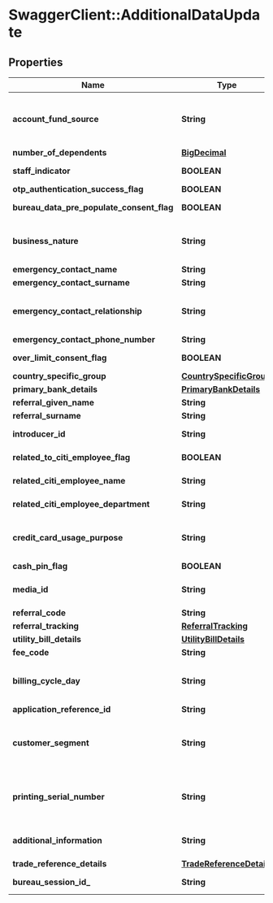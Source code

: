 # SwaggerClient::AdditionalDataUpdate

## Properties
Name | Type | Description | Notes
------------ | ------------- | ------------- | -------------
**account_fund_source** | **String** | This field is to indicates the primary source from which this account will be funded. This is a reference data field. Please use /v1/utilities/referenceData/{accountFundSource} resource to get valid value of this field with description. | [optional] 
**number_of_dependents** | [**BigDecimal**](BigDecimal.md) | Number of dependants | [optional] 
**staff_indicator** | **BOOLEAN** | Flag to indicates if applicant is a Citi Staff. Valid values: true and false | [optional] 
**otp_authentication_success_flag** | **BOOLEAN** | Flag to indicate if customer is authenticated successfully | [optional] 
**bureau_data_pre_populate_consent_flag** | **BOOLEAN** | Flag to capture applicant&#x27;s consent for Bureau Data Prepopulation | [optional] 
**business_nature** | **String** | Business nature of the applicant. This is a reference data data field. Please use /v1/utilities/referenceData/{businessNature} resource to get valid value of this field with description. | [optional] 
**emergency_contact_name** | **String** | Emergency contact given name | [optional] 
**emergency_contact_surname** | **String** | Emergency contact surname | [optional] 
**emergency_contact_relationship** | **String** | Applicant&#x27;s relationship with the emergency contact.This is a reference data. Please use /v1/utilities/referenceData/{emergencyContactRelationship} resource to get valid value of this field | [optional] 
**emergency_contact_phone_number** | **String** | Emergency Contact Number. | [optional] 
**over_limit_consent_flag** | **BOOLEAN** | Customer Consent on spending more than the limit assigned to him. Valid values: true and false | [optional] 
**country_specific_group** | [**CountrySpecificGroup**](CountrySpecificGroup.md) |  | [optional] 
**primary_bank_details** | [**PrimaryBankDetails**](PrimaryBankDetails.md) |  | [optional] 
**referral_given_name** | **String** | Referral First Name. | [optional] 
**referral_surname** | **String** | Referral Surname/Last Name. | [optional] 
**introducer_id** | **String** | Unique identifier associated with the introducer who had referred the applicant. | [optional] 
**related_to_citi_employee_flag** | **BOOLEAN** | Self declaration if applicant has any relation with citi bank employee. Valid values: true and false | [optional] 
**related_citi_employee_name** | **String** | Name of the citi employee if applicant has any relation with citi bank employee. | [optional] 
**related_citi_employee_department** | **String** | Department of citi employee if applicant has any relation with citi bank employee. | [optional] 
**credit_card_usage_purpose** | **String** | Indicates applicants usage of credit card whether it is for personal or business.Please use /v1/utilities/referenceData/{creditCardUsagePurpose} resource to get valid value of this field with description. | [optional] 
**cash_pin_flag** | **BOOLEAN** | Indicates whether the customer wants a separate cash PIN. | [optional] 
**media_id** | **String** | The media ID will be used to determine which offer / campaign banner was clicked when the customer made his application  | [optional] 
**referral_code** | **String** | Referral Code used for the customer | [optional] 
**referral_tracking** | [**ReferralTracking**](ReferralTracking.md) |  | [optional] 
**utility_bill_details** | [**UtilityBillDetails**](UtilityBillDetails.md) |  | [optional] 
**fee_code** | **String** | Fee code that applied to the requested product | [optional] 
**billing_cycle_day** | **String** | Day of each month for the bill payment. This is a reference data field. Please use /v1/utilities/referenceData/{billingCycleDay} resource to get valid value of this field with description. | [optional] 
**application_reference_id** | **String** | Unique reference ID associated with the application | [optional] 
**customer_segment** | **String** | Customer segment decides each applicant’s interest rate  Different customer target will be subjected to different interest rate..This is a reference data field. Please use /v1/utilities/referenceData/{customerSegment} resource to get valid value of this field with description.  | [optional] 
**printing_serial_number** | **String** | This field refers to the unique number for each application to be identified by COLA and printed in PDF form.It enables to identify the customer in case the customer could not complete filling his/her details and was dropped-off in between | [optional] 
**additional_information** | **String** | This field refers to the additional comments given by the customer which is to be noted-down during the application process. | [optional] 
**trade_reference_details** | [**TradeReferenceDetails**](TradeReferenceDetails.md) |  | [optional] 
**bureau_session_id_** | **String** | Session ID that is generated from the session / interaction of channel with bureau. | [optional] 

